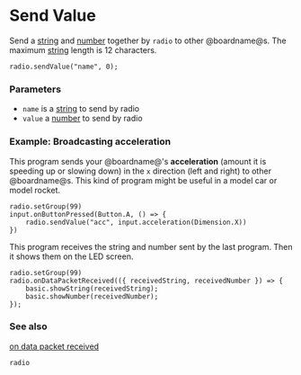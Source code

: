 # Send Value

Send a [string]() and [number]() together by ``radio`` to other @boardname@s.
The maximum [string]() length is 12 characters.

```sig
radio.sendValue("name", 0);
```

### Parameters

* ``name`` is a [string](/types/string) to send by radio
* ``value`` a [number](/types/number) to send by radio

### Example: Broadcasting acceleration

This program sends your @boardname@'s **acceleration** (amount it is
speeding up or slowing down) in the `x` direction (left and right) to
other @boardname@s. This kind of program might be useful in a model car
or model rocket.

```blocks
radio.setGroup(99)
input.onButtonPressed(Button.A, () => {
    radio.sendValue("acc", input.acceleration(Dimension.X))
})
```

This program receives the string and number sent by the last program.
Then it shows them on the LED screen.

```blocks
radio.setGroup(99)
radio.onDataPacketReceived(({ receivedString, receivedNumber }) => {
	basic.showString(receivedString);
    basic.showNumber(receivedNumber);
});
```

### See also

[on data packet received](/reference/radio/on-data-packet-received)

```package
radio
```